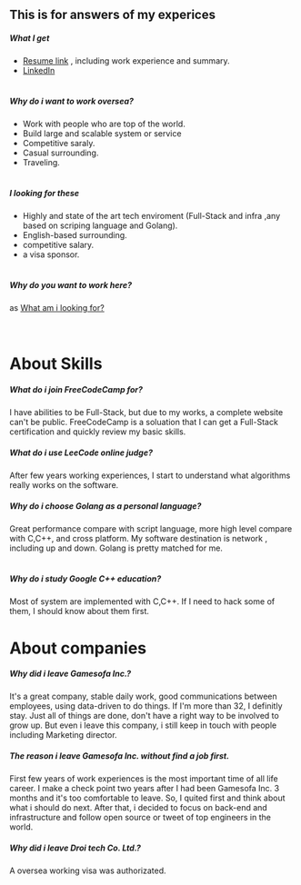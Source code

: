 ## This is for answers of my experices


##### What I get 
- [Resume link](https://github.com/BizShuk/bizshuk.github.io/tree/master/resume/export) , including work experience and summary.  
- [LinkedIn](https://tw.linkedin.com/in/liu-shuk-593093a0)
<br><br>

##### Why do i want to work oversea?
- Work with people who are top of the world.
- Build large and scalable system or service
- Competitive saraly.
- Casual surrounding.
- Traveling.
<br><br>
  
##### I looking for these
- Highly and state of the art tech enviroment (Full-Stack and infra ,any based on scriping language and Golang).
- English-based surrounding.
- competitive salary.
- a visa sponsor.
<br><br>
  
##### Why do you want to work here?
as [What am i looking for?](Whatamilookingfor?)  
<br><br>

# About Skills

##### What do i join FreeCodeCamp for?
I have abilities to be Full-Stack, but due to my works, a complete website can't be public. FreeCodeCamp is a soluation that I can get a Full-Stack certification and quickly review my basic skills.  
  
##### What do i use LeeCode online judge?
After few years working experiences, I start to understand what algorithms really works on the software.
  
##### Why do i choose Golang as a personal language?
Great performance compare with script language, more high level compare with C,C++, and cross platform. My software destination is network , including up and down. Golang is pretty matched for me.
<br><br>  

##### Why do i study Google C++ education?
Most of system are implemented with C,C++. If I need to hack some of them, I should know about them first.


# About companies

##### Why did i leave Gamesofa Inc.?
It's a great company, stable daily work, good communications between employees, using data-driven to do things. If I'm more than 32, I definitly stay. Just all of things are done, don't have a right way to be involved to grow up. But even i leave this company, i still keep in touch with people including Marketing director.  

##### The reason i leave Gamesofa Inc. without find a job first.
First few years of work experiences is the most important time of all life career. I make a check point two years after I had been Gamesofa Inc. 3 months and it's too comfortable to leave. So, I quited first and think about what i should do next. After that, i decided to focus on back-end and infrastructure and follow open source or tweet of top engineers in the world.  
##### Why did i leave Droi tech Co. Ltd.?
A oversea working visa was authorizated.

<br><br>






